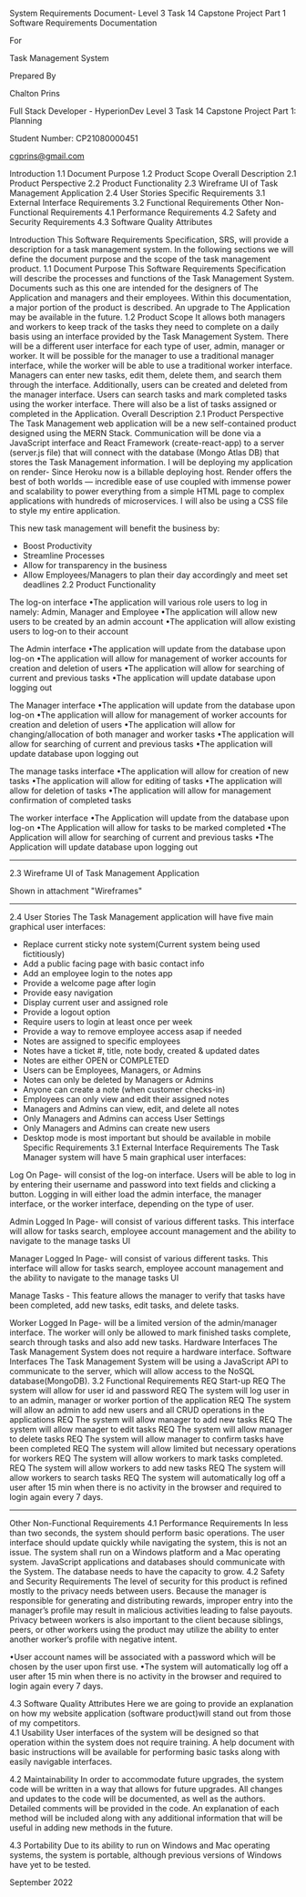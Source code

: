 ﻿System Requirements Document- Level 3 Task 14 Capstone Project Part 1
Software Requirements Documentation 


For


Task Management System


Prepared By


Chalton Prins


Full Stack Developer - HyperionDev 
Level 3 Task 14 
Capstone Project Part 1: Planning


Student Number: CP21080000451


cgprins@gmail.com


Introduction
1.1 Document Purpose
1.2 Product Scope
Overall Description
2.1 Product Perspective
2.2 Product Functionality
2.3 Wireframe UI of Task Management Application
2.4 User Stories
Specific Requirements
3.1 External Interface Requirements
3.2 Functional Requirements
Other Non-Functional Requirements
4.1 Performance Requirements
4.2 Safety and Security Requirements
4.3 Software Quality Attributes


Introduction
This Software Requirements Specification, SRS, will provide a description for a task management system. In the following sections we will define the document purpose and the scope of the task management product.
1.1 Document Purpose
This Software Requirements Specification will describe the processes and functions of the Task Management System. Documents such as this one are intended for the designers of The Application and managers and their employees. Within this documentation, a major portion of the product is described. An upgrade to The Application may be available in the future.
1.2 Product Scope
It allows both managers and workers to keep track of the tasks they need to complete on a daily basis using an interface provided by the Task Management System. There will be a different user interface for each type of user, admin, manager or worker. It will be possible for the manager to use a traditional manager interface, while the worker will be able to use a traditional worker interface. Managers can enter new tasks, edit them, delete them, and search them through the interface. Additionally, users can be created and deleted from the manager interface. Users can search tasks and mark completed tasks using the worker interface. There will also be a list of tasks assigned or completed in the Application.
Overall Description
2.1 Product Perspective
The Task Management web application will be a new self-contained product designed using the MERN Stack. Communication will be done via a JavaScript interface and React Framework (create-react-app) to a server (server.js file) that will connect with the database (Mongo Atlas DB) that stores the Task Management information.
I will be deploying my application on render- Since Heroku now is a billable deploying host.
Render offers the best of both worlds — incredible ease of use coupled with immense power and scalability to power everything from a simple HTML page to complex applications with hundreds of microservices. I will also be using a CSS file to style my entire application.


This new task management will benefit the business by:
* Boost Productivity
* Streamline Processes
* Allow for transparency in the business
* Allow Employees/Managers to plan their day accordingly and meet set deadlines
2.2 Product Functionality


The log-on interface
•The application will various role users to log in namely: Admin, Manager and Employee
•The application will allow new users to be created by an admin account
•The application will allow existing users to log-on to their account


The Admin interface
•The application will update from the database upon log-on
•The application will allow for management of worker accounts for creation and deletion of users
•The application will allow for searching of current and previous tasks
•The application will update database upon logging out


The Manager interface
•The application will update from the database upon log-on
•The application will allow for management of worker accounts for creation and deletion of users
•The application will allow for changing/allocation of both manager and worker tasks
•The application will allow for searching of current and previous tasks
•The application will update database upon logging out


The manage tasks interface
•The application will allow for creation of new tasks
•The application will allow for editing of tasks
•The application will allow for deletion of tasks
•The application will allow for management confirmation of completed tasks


The worker interface
•The Application will update from the database upon log-on
•The Application will allow for tasks to be marked completed
•The Application will allow for searching of current and previous tasks
•The Application will update database upon logging out
________________
2.3 Wireframe UI of Task Management Application
  
Shown in attachment "Wireframes"


________________
2.4 User Stories
The Task Management application will have five main graphical user interfaces:


* Replace current sticky note system(Current system being used fictitiously)
* Add a public facing page with basic contact info
* Add an employee login to the notes app
* Provide a welcome page after login
* Provide easy navigation
* Display current user and assigned role
* Provide a logout option
* Require users to login at least once per week
* Provide a way to remove employee access asap if needed
* Notes are assigned to specific employees
* Notes have a ticket #, title, note body, created & updated dates
* Notes are either OPEN or COMPLETED
* Users can be Employees, Managers, or Admins
* Notes can only be deleted by Managers or Admins
* Anyone can create a note (when customer checks-in)
* Employees can only view and edit their assigned notes
* Managers and Admins can view, edit, and delete all notes
* Only Managers and Admins can access User Settings
* Only Managers and Admins can create new users
* Desktop mode is most important but should be available in mobile
Specific Requirements
3.1 External Interface Requirements
The  Task Manager system will have 5 main graphical user interfaces:


Log  On Page- will  consist of  the  log-on  interface. Users will be able to log in by entering their username and password into text fields and clicking a  button. Logging in will either load the admin interface, the manager interface, or the worker interface, depending on the type of user.


Admin Logged In Page- will consist of various different tasks. This interface will allow for tasks search, employee account management and the ability to navigate to the manage tasks UI


Manager Logged In Page- will consist of various different tasks. This interface will allow for tasks search,  employee account management and the ability to navigate to the manage tasks UI


Manage  Tasks - This feature allows the manager to verify that tasks have been completed, add new tasks, edit tasks, and delete tasks.


Worker Logged In Page- will be a limited version of the admin/manager interface. The worker will only be allowed to mark finished tasks complete, search through tasks and also add new tasks.
Hardware Interfaces
The Task Management System does not require a hardware interface.
Software Interfaces
The Task Management System will be using a JavaScript API to communicate to the server, which will allow access to the NoSQL database(MongoDB).
3.2 Functional Requirements
REQ Start-up
REQ The system will allow for user id and password
REQ The system will log user in to an admin, manager or worker portion of the application
REQ The system will allow an admin to add new users and all CRUD operations in the applications
REQ The system will allow manager to add new tasks
REQ The system will allow manager to edit tasks
REQ The system will allow manager to delete tasks
REQ The system will allow manager to confirm tasks have been completed
REQ The system will allow limited but necessary operations for workers
REQ The system will allow workers to mark tasks completed.
REQ The system will allow workers to add new tasks 
REQ The system will allow workers to search tasks
REQ The system will automatically log off a user after 15 min when there is no activity in the browser and required to login again every 7 days.
________________
Other Non-Functional Requirements
4.1 Performance Requirements
In less than two seconds, the system should perform basic operations. The user interface should update quickly while navigating the system, this is not an issue. The system shall run on a Windows platform and a Mac operating system. JavaScript applications and databases should communicate with the System. The database needs to have the capacity to grow.
4.2 Safety and Security Requirements
The level of security for this product is refined mostly to the privacy needs between users. Because  the  manager  is  responsible  for  generating  and  distributing  rewards,  improper entry into the manager’s profile may result in malicious activities leading to false payouts. Privacy  between  workers  is also  important  to  the  client  because  siblings,  peers,  or  other workers  using  the  product  may  utilize  the  ability  to  enter  another  worker’s  profile  with negative intent.


•User account names will be associated with a password which will be chosen by the user upon first use.
•The system will automatically log off a user after 15 min when there is no activity in the browser and required to login again every 7 days.


4.3 Software Quality Attributes
Here we are going to provide an explanation on how my website application (software product)will stand out from those of my competitors.        
4.1 Usability
User interfaces of the system will be designed so that operation within the system does not require training. A help document with basic instructions will be available for performing basic tasks along with easily navigable interfaces.                


4.2 Maintainability 
In order to accommodate future upgrades, the system code will be written in a way that allows for future upgrades. All changes and updates to the code will be documented, as well as the authors. Detailed comments will be provided in the code. An explanation of each method will be included along with any additional information that will be useful in adding new methods in the future.
                
4.3 Portability
Due to its ability to run on Windows and Mac operating systems, the system is portable, although previous versions of Windows have yet to be tested.




September 2022